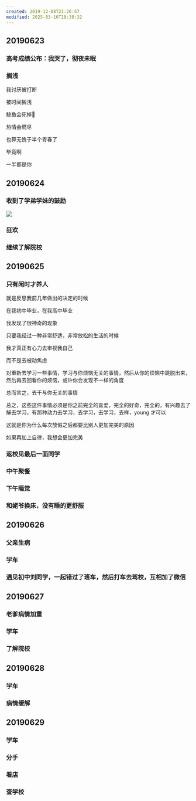 ```yaml
---
created: 2019-12-08T21:26:57
modified: 2025-03-16T18:38:32
---
```


## 20190623

### 高考成绩公布：我哭了，彻夜未眠

### 搁浅

我讨厌被打断

被时间搁浅

鲸鱼会死掉🐳

热情会燃尽

也算无愧于半个青春了

毕竟啊

一半都是你

## 20190624

### 收到了学弟学妹的鼓励

![](https://raw.githack.com/bGZo/assets/dev/2025/202503161837403.jpg)

### 狂欢

### 继续了解院校

## 20190625
### 只有闲时才养人

就是反思我前几年做出的决定的时候

在我初中毕业，在我高中毕业

我发现了很神奇的现象

只要我经过一种非常舒适，非常放松的生活的时候

我才真正有心力去审视我自己

而不是去被动焦虑

对重新去学习一些事情，学习与你烦恼无关的事情，然后从你的烦恼中跳脱出来，然后再去回看你的烦恼，或许你会发现不一样的角度

总而言之，去干与你无关的事情

总之，这些这件事情必须是你之前完全的喜爱，完全的好奇，完全的，有兴趣去了解去学习，有那种动力去学习，去学习，去学习，去样，young 才可以

这就是你为什么每次放假之后都要比别人更加完美的原因

如果再加上自律，我想会更加完美

### 返校见最后一面同学

### 中午聚餐

### 下午睡觉
### 和姥爷换床，没有睡的更舒服

## 20190626

### 父亲生病
### 学车

### 遇见初中刘同学，一起错过了班车，然后打车去驾校，互相加了微信
## 20190627

### 老爹病情加重
### 学车

### 了解院校
## 20190628
### 学车

### 病情缓解

## 20190629
### 学车

### 分手
### 看店

### 查学校
